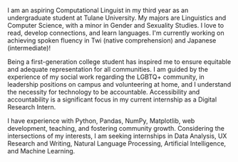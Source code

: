 I am an aspiring Computational Linguist in my third year as an undergraduate student at Tulane University. My majors are Linguistics and Computer Science, with a minor in Gender and Sexuality Studies. I love to read, develop connections, and learn languages. I'm currently working on achieving spoken fluency in Twi (native comprehension) and Japanese (intermediate)!

Being a first-generation college student has inspired me to ensure equitable and adequate representation for all communities. I am guided by the experience of my social work regarding the LGBTQ+ community, in leadership positions on campus and volunteering at home, and I understand the necessity for technology to be accountable. Accessibility and accountability is a significant focus in my current internship as a Digital Research Intern.

I have experience with Python, Pandas, NumPy, Matplotlib, web development, teaching, and fostering community growth. Considering the intersections of my interests, I am seeking internships in Data Analysis, UX Research and Writing, Natural Language Processing, Artificial Intelligence, and Machine Learning. 